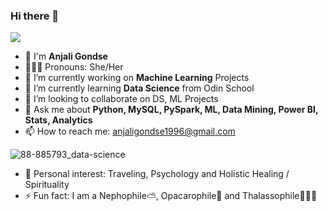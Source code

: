 ### Hi there 👋
![](https://komarev.com/ghpvc/?username=anjaligondse&color=green&style=for-the-badge)

- 🙂 I'm **Anjali Gondse** 
- 👩🏾‍💻 Pronouns: She/Her
- 🔭 I’m currently working on **Machine Learning** Projects 
- 🌱 I’m currently learning **Data Science** from Odin School
- 👯 I’m looking to collaborate on DS, ML Projects
- 💬 Ask me about **Python, MySQL, PySpark, ML, Data Mining, Power BI, Stats, Analytics**
- 📫 How to reach me: anjaligondse1996@gmail.com

![88-885793_data-science](https://user-images.githubusercontent.com/104161600/185231699-5667a748-7183-498a-9972-5c9346a5d295.jpg)

- 👀 Personal interest: Traveling, Psychology and Holistic Healing / Spirituality 
- ⚡ Fun fact: I am a Nephophile⛅, Opacarophile🌇 and Thalassophile🏄🏾‍♂️

